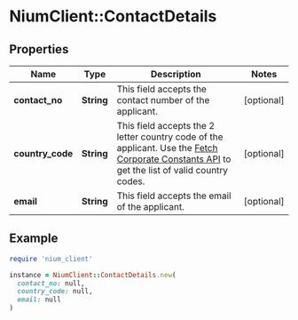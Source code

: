 # NiumClient::ContactDetails

## Properties

| Name | Type | Description | Notes |
| ---- | ---- | ----------- | ----- |
| **contact_no** | **String** | This field accepts the contact number of the applicant. | [optional] |
| **country_code** | **String** | This field accepts the 2 letter country code of the applicant. Use the [Fetch Corporate Constants API](ref:fetchcorporateconstants) to get the list of valid country codes. | [optional] |
| **email** | **String** | This field accepts the email of the applicant. | [optional] |

## Example

```ruby
require 'nium_client'

instance = NiumClient::ContactDetails.new(
  contact_no: null,
  country_code: null,
  email: null
)
```

